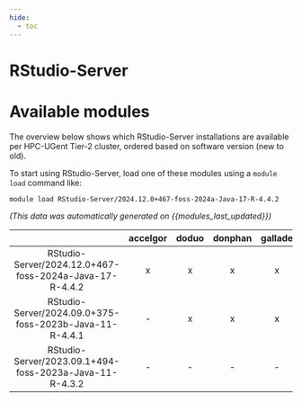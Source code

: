 ```yaml
---
hide:
  - toc
---
```


RStudio-Server
==============

# Available modules


The overview below shows which RStudio-Server installations are available per HPC-UGent Tier-2 cluster, ordered based on software version (new to old).

To start using RStudio-Server, load one of these modules using a `module load` command like:

```shell
module load RStudio-Server/2024.12.0+467-foss-2024a-Java-17-R-4.4.2
```

*(This data was automatically generated on {{modules_last_updated}})*  

| |accelgor|doduo|donphan|gallade|joltik|shinx|
| :---: | :---: | :---: | :---: | :---: | :---: | :---: |
|RStudio-Server/2024.12.0+467-foss-2024a-Java-17-R-4.4.2|x|x|x|x|x|x|
|RStudio-Server/2024.09.0+375-foss-2023b-Java-11-R-4.4.1|-|x|x|x|x|x|
|RStudio-Server/2023.09.1+494-foss-2023a-Java-11-R-4.3.2|-|-|-|-|-|x|
